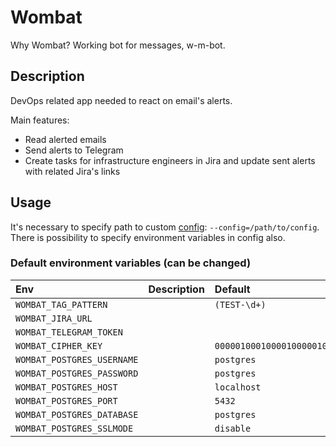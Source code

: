 Wombat
======

Why Wombat? Working bot for messages, w-m-bot.

Description
-----------

DevOps related app needed to react on email's alerts.

Main features:
- Read alerted emails
- Send alerts to Telegram
- Create tasks for infrastructure engineers in Jira and update sent alerts with related Jira's links

Usage
------

It's necessary to specify path to custom [config](./cmd/config.yaml): `--config=/path/to/config`. There is possibility to specify environment variables in config also.

### Default environment variables (can be changed)

| Env                        | Description | Default                            |
|:---------------------------|:------------|:-----------------------------------|
| `WOMBAT_TAG_PATTERN`       |             | `(TEST-\d+)`                       |
| `WOMBAT_JIRA_URL`          |             |                                    |
| `WOMBAT_TELEGRAM_TOKEN`    |             |                                    |
| `WOMBAT_CIPHER_KEY`        |             | `00000100010000100000100010001001` |
| `WOMBAT_POSTGRES_USERNAME` |             | `postgres`                         |
| `WOMBAT_POSTGRES_PASSWORD` |             | `postgres`                         |
| `WOMBAT_POSTGRES_HOST`     |             | `localhost`                        |
| `WOMBAT_POSTGRES_PORT`     |             | `5432`                             |
| `WOMBAT_POSTGRES_DATABASE` |             | `postgres`                         |
| `WOMBAT_POSTGRES_SSLMODE`  |             | `disable`                          |

[extra]: https://github.com/golang-standards/project-layout
